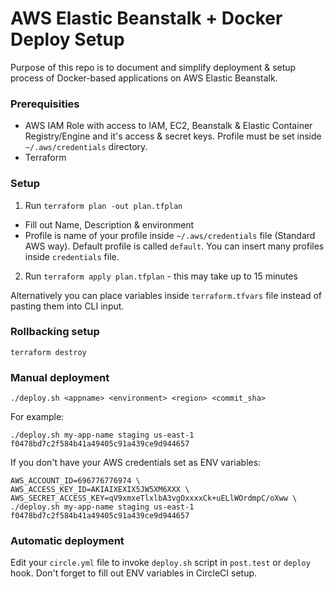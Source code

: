 # AWS Elastic Beanstalk + Docker Deploy Setup

Purpose of this repo is to document and simplify deployment & setup process of Docker-based applications on AWS Elastic Beanstalk.

### Prerequisities
- AWS IAM Role with access to IAM, EC2, Beanstalk & Elastic Container Registry/Engine and it's access & secret keys. Profile must be set inside `~/.aws/credentials` directory.
- Terraform

### Setup
1. Run ```terraform plan -out plan.tfplan```
  - Fill out Name, Description & environment
  - Profile is name of your profile inside `~/.aws/credentials` file (Standard AWS way). Default profile is called `default`. You can insert many profiles inside `credentials` file.
2. Run ```terraform apply plan.tfplan``` - this may take up to 15 minutes

Alternatively you can place variables inside `terraform.tfvars` file instead of pasting them into CLI input.

### Rollbacking setup
```
terraform destroy
```

### Manual deployment
```
./deploy.sh <appname> <environment> <region> <commit_sha>
```
For example:
```
./deploy.sh my-app-name staging us-east-1 f0478bd7c2f584b41a49405c91a439ce9d944657
```

If you don't have your AWS credentials set as ENV variables:
```
AWS_ACCOUNT_ID=696776776974 \
AWS_ACCESS_KEY_ID=AKIAIXEXIX5JW5XM6XXX \
AWS_SECRET_ACCESS_KEY=qV9xmxeTlxlbA3vgOxxxxCk+uELlWOrdmpC/oXww \
./deploy.sh my-app-name staging us-east-1 f0478bd7c2f584b41a49405c91a439ce9d944657
```

### Automatic deployment
Edit your `circle.yml` file to invoke `deploy.sh` script in `post.test` or `deploy` hook. Don't forget to fill out ENV variables in CircleCI setup.
